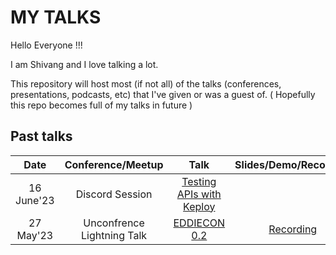 # MY TALKS

Hello Everyone !!!

I am Shivang and I love talking a lot.

This repository will host most (if not all) of the talks (conferences, presentations, podcasts, etc) that I've given or was a guest of. ( Hopefully this repo becomes full of my talks in future )


## Past talks
 
Date|Conference/Meetup|Talk|Slides/Demo/Recording
:---------:|:---------------:|:--:|:--------------------:
16 June'23 | Discord Session | [Testing APIs with Keploy](https://twitter.com/shivv_twt/status/1669379245976453125)
27 May'23 | Unconfrence Lightning Talk | [EDDIECON 0.2](https://www.eddiehub.org/eddiecon-02?r_done=1) | [Recording](https://www.youtube.com/watch?v=7oeW7UPR5aw)
